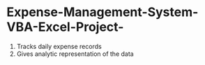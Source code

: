 # Expense-Management-System-VBA-Excel-Project-
1. Tracks daily expense records 
2. Gives analytic representation of the data
